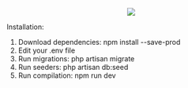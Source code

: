 <p align="center"><img src="https://laravel.com/assets/img/components/logo-laravel.svg"></p>

Installation:
1. Download dependencies: npm install --save-prod
2. Edit your .env file
3. Run migrations: php artisan migrate
4. Run seeders: php artisan db:seed
5. Run compilation: npm run dev

